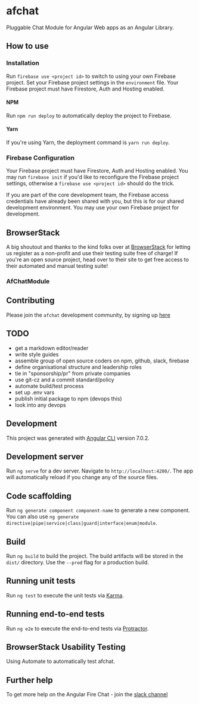 # afchat

Pluggable Chat Module for Angular Web apps as an Angular Library.

## How to use

### Installation

Run `firebase use <project id>` to switch to using your own Firebase project.
Set your Firebase project settings in the `environment` file. Your Firebase project must have Firestore, Auth and Hosting enabled.

#### NPM

Run `npm run deploy` to automatically deploy the project to Firebase.

#### Yarn

If you're using Yarn, the deployment command is `yarn run deploy`.

### Firebase Configuration

Your Firebase project must have Firestore, Auth and Hosting enabled.
You may run `firebase init` if you'd like to reconfigure the Firebase project settings, otherwise a `firebase use <project id>` should do the trick.

If you are part of the core development team, the Firebase access credentials have already been shared with you, but this is for our shared development environment. You may use your own Firebase project for development.

## BrowserStack

A big shoutout and thanks to the kind folks over at [BrowserStack](https://www.browserstack.com/) for letting us register as a non-profit and use their testing suite free of charge! If you're an open source project, head over to their site to get free access to their automated and manual testing suite!

### AfChatModule

## Contributing

Please join the `afchat` development community, by signing up [here](https://bit.ly/afpg-info)

## TODO

* get a markdown editor/reader
* write style guides
* assemble group of open source coders on npm, github, slack, firebase
* define organisational structure and leadership roles
* tie in "sponsorship/pr" from private companies
* use git-cz and a commit standard/policy
* automate build/test process
* set up .env vars
* publish initial package to npm (devops this)
* look into any devops

## Development
This project was generated with [Angular CLI](https://github.com/angular/angular-cli) version 7.0.2.

## Development server

Run `ng serve` for a dev server. Navigate to `http://localhost:4200/`. The app will automatically reload if you change any of the source files.

## Code scaffolding

Run `ng generate component component-name` to generate a new component. You can also use `ng generate directive|pipe|service|class|guard|interface|enum|module`.

## Build

Run `ng build` to build the project. The build artifacts will be stored in the `dist/` directory. Use the `--prod` flag for a production build.

## Running unit tests

Run `ng test` to execute the unit tests via [Karma](https://karma-runner.github.io).

## Running end-to-end tests

Run `ng e2e` to execute the end-to-end tests via [Protractor](http://www.protractortest.org/).

## BrowserStack Usability Testing

Using Automate to automatically test afchat.

## Further help

To get more help on the Angular Fire Chat - join the [slack channel](https://join.slack.com/t/afpg-init/shared_invite/enQtNDgzODE1MzA5MjM0LTMyYzkxY2NlMDZmZWE4ZjI5MGUzNTFmMGNiN2JmODJhYmQwMjM2OTYxYmRjOTU2ZjVlNzRmYmFkZTIxNjA5NzM)
